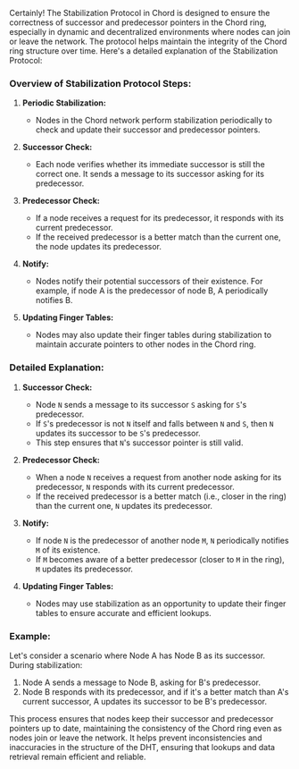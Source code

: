 Certainly! The Stabilization Protocol in Chord is designed to ensure the correctness of successor and predecessor pointers in the Chord ring, especially in dynamic and decentralized environments where nodes can join or leave the network. The protocol helps maintain the integrity of the Chord ring structure over time. Here's a detailed explanation of the Stabilization Protocol:

### Overview of Stabilization Protocol Steps:

1. **Periodic Stabilization:**
   - Nodes in the Chord network perform stabilization periodically to check and update their successor and predecessor pointers.

2. **Successor Check:**
   - Each node verifies whether its immediate successor is still the correct one. It sends a message to its successor asking for its predecessor.

3. **Predecessor Check:**
   - If a node receives a request for its predecessor, it responds with its current predecessor.
   - If the received predecessor is a better match than the current one, the node updates its predecessor.

4. **Notify:**
   - Nodes notify their potential successors of their existence. For example, if node A is the predecessor of node B, A periodically notifies B.

5. **Updating Finger Tables:**
   - Nodes may also update their finger tables during stabilization to maintain accurate pointers to other nodes in the Chord ring.

### Detailed Explanation:

1. **Successor Check:**
   - Node `N` sends a message to its successor `S` asking for `S`'s predecessor.
   - If `S`'s predecessor is not `N` itself and falls between `N` and `S`, then `N` updates its successor to be `S`'s predecessor.
   - This step ensures that `N`'s successor pointer is still valid.

2. **Predecessor Check:**
   - When a node `N` receives a request from another node asking for its predecessor, `N` responds with its current predecessor.
   - If the received predecessor is a better match (i.e., closer in the ring) than the current one, `N` updates its predecessor.

3. **Notify:**
   - If node `N` is the predecessor of another node `M`, `N` periodically notifies `M` of its existence.
   - If `M` becomes aware of a better predecessor (closer to `M` in the ring), `M` updates its predecessor.

4. **Updating Finger Tables:**
   - Nodes may use stabilization as an opportunity to update their finger tables to ensure accurate and efficient lookups.

### Example:

Let's consider a scenario where Node A has Node B as its successor. During stabilization:

1. Node A sends a message to Node B, asking for B's predecessor.
2. Node B responds with its predecessor, and if it's a better match than A's current successor, A updates its successor to be B's predecessor.

This process ensures that nodes keep their successor and predecessor pointers up to date, maintaining the consistency of the Chord ring even as nodes join or leave the network. It helps prevent inconsistencies and inaccuracies in the structure of the DHT, ensuring that lookups and data retrieval remain efficient and reliable.
